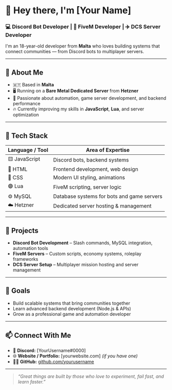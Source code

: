 # 👋 Hey there, I'm [Your Name]  

### 💻 Discord Bot Developer | 🧠 FiveM Developer | ✈️ DCS Server Developer  
I'm an 18-year-old developer from **Malta** who loves building systems that connect communities — from Discord bots to multiplayer servers.  

---

## 🧩 About Me  
- 🇲🇹 Based in **Malta**  
- 🖥️ Running on a **Bare Metal Dedicated Server** from **Hetzner**  
- 💬 Passionate about automation, game server development, and backend performance  
- 🔥 Currently improving my skills in **JavaScript**, **Lua**, and server optimization  

---

## 🧠 Tech Stack  
| Language / Tool | Area of Expertise |
|------------------|------------------|
| 🟨 JavaScript | Discord bots, backend systems |
| 🔵 HTML | Frontend development, web design |
| 🎨 CSS | Modern UI styling, animations |
| 🟣 Lua | FiveM scripting, server logic |
| ⚙️ MySQL | Database systems for bots and game servers |
| ☁️ Hetzner | Dedicated server hosting & management |

---

## 🚀 Projects  
- **Discord Bot Development** – Slash commands, MySQL integration, automation tools  
- **FiveM Servers** – Custom scripts, economy systems, roleplay frameworks  
- **DCS Server Setup** – Multiplayer mission hosting and server management  

---

## 🧭 Goals  
- Build scalable systems that bring communities together  
- Learn advanced backend development (Node.js & APIs)  
- Grow as a professional game and automation developer  

---

## 📫 Connect With Me  
- 💬 **Discord:** [YourUsername#0000]  
- 🌐 **Website / Portfolio:** [yourwebsite.com] *(if you have one)*  
- 🧑‍💻 **GitHub:** [github.com/yourusername](https://github.com/yourusername)

---

> _“Great things are built by those who love to experiment, fail fast, and learn faster.”_  
